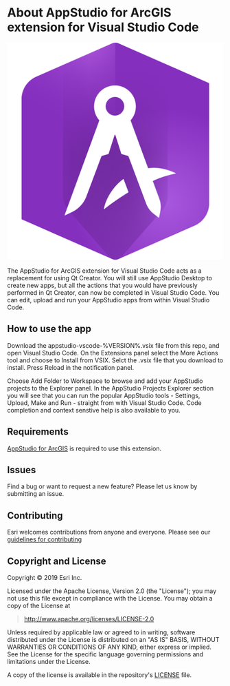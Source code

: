 # About AppStudio for ArcGIS extension for Visual Studio Code

![App](./resources/appstudio-logo.png)

The AppStudio for ArcGIS extension for Visual Studio Code acts as a replacement for using Qt Creator. You will still use AppStudio Desktop to create new apps, but all the actions that you would have previously performed in Qt Creator, can now be completed in Visual Studio Code. You can edit, upload and run your AppStudio apps from within Visual Studio Code.

## How to use the app

Download the appstudio-vscode-%VERSION%.vsix file from this repo, and open Visual Studio Code. On the Extensions panel select the More Actions tool and choose to Install from VSIX. Selct the .vsix file that you download to install. Press Reload in the notification panel.

Choose Add Folder to Workspace to browse and add your AppStudio projects to the Explorer panel. In the AppStudio Projects Explorer section you will see that you can run the popular AppStudio tools - Settings, Upload, Make and Run - straight from with Visual Studio Code. Code completion and context senstive help is also available to you.   

## Requirements

<a href="http://www.esri.com/landing-pages/appstudio">AppStudio for ArcGIS</a> is required to use this extension.

## Issues

Find a bug or want to request a new feature?  Please let us know by submitting an issue.

## Contributing

Esri welcomes contributions from anyone and everyone. Please see our [guidelines for contributing](https://github.com/esri/contributing)

## Copyright and License

Copyright © 2019 Esri Inc.

Licensed under the Apache License, Version 2.0 (the "License");
you may not use this file except in compliance with the License.
You may obtain a copy of the License at

> http://www.apache.org/licenses/LICENSE-2.0

Unless required by applicable law or agreed to in writing, software
distributed under the License is distributed on an "AS IS" BASIS,
WITHOUT WARRANTIES OR CONDITIONS OF ANY KIND, either express or implied.
See the License for the specific language governing permissions and
limitations under the License.

A copy of the license is available in the repository's [LICENSE](./LICENSE) file.

